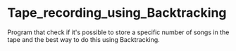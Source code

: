 # Tape_recording_using_Backtracking
Program that check if it's possible to store a specific number of songs in the tape and the best way to do this using Backtracking.
